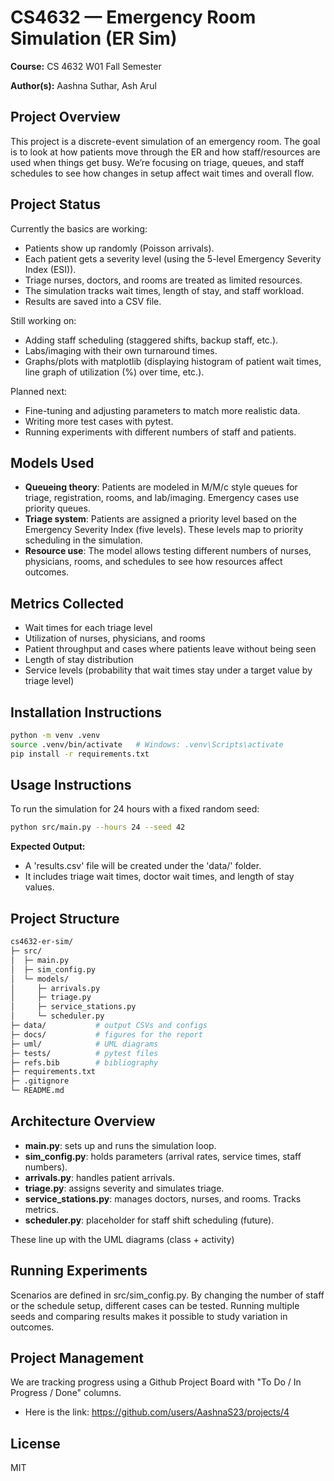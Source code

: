 # CS4632 — Emergency Room Simulation (ER Sim)
**Course:** CS 4632 W01 Fall Semester

**Author(s):** Aashna Suthar, Ash Arul

## Project Overview
This project is a discrete-event simulation of an emergency room. The goal is to look at how patients move through the ER and how staff/resources are used when things get busy. We’re focusing on triage, queues, and staff schedules to see how changes in setup affect wait times and overall flow.

## Project Status
Currently the basics are working:
- Patients show up randomly (Poisson arrivals).
- Each patient gets a severity level (using the 5-level Emergency Severity Index (ESI)).
- Triage nurses, doctors, and rooms are treated as limited resources.
- The simulation tracks wait times, length of stay, and staff workload.
- Results are saved into a CSV file.

Still working on:
- Adding staff scheduling (staggered shifts, backup staff, etc.).  
- Labs/imaging with their own turnaround times.  
- Graphs/plots with matplotlib (displaying histogram of patient wait times, line graph of utilization (%) over time, etc.). 

Planned next:
- Fine-tuning and adjusting parameters to match more realistic data.  
- Writing more test cases with pytest.  
- Running experiments with different numbers of staff and patients.

## Models Used
- **Queueing theory**: Patients are modeled in M/M/c style queues for triage, registration, rooms, and lab/imaging. Emergency cases use priority queues.  
- **Triage system**: Patients are assigned a priority level based on the Emergency Severity Index (five levels). These levels map to priority scheduling in the simulation.  
- **Resource use**: The model allows testing different numbers of nurses, physicians, rooms, and schedules to see how resources affect outcomes.  

## Metrics Collected
- Wait times for each triage level  
- Utilization of nurses, physicians, and rooms  
- Patient throughput and cases where patients leave without being seen  
- Length of stay distribution  
- Service levels (probability that wait times stay under a target value by triage level)  

## Installation Instructions
```bash
python -m venv .venv
source .venv/bin/activate   # Windows: .venv\Scripts\activate
pip install -r requirements.txt
```
## Usage Instructions
To run the simulation for 24 hours with a fixed random seed: 
```bash
python src/main.py --hours 24 --seed 42
```

**Expected Output:**
- A 'results.csv' file will be created under the 'data/' folder.
- It includes triage wait times, doctor wait times, and length of stay values.

## Project Structure
```bash
cs4632-er-sim/
├─ src/
│  ├─ main.py
│  ├─ sim_config.py
│  └─ models/
│     ├─ arrivals.py
│     ├─ triage.py
│     ├─ service_stations.py
│     └─ scheduler.py
├─ data/           # output CSVs and configs
├─ docs/           # figures for the report
├─ uml/            # UML diagrams
├─ tests/          # pytest files
├─ refs.bib        # bibliography
├─ requirements.txt
├─ .gitignore
└─ README.md
```
## Architecture Overview
- **main.py**: sets up and runs the simulation loop.
- **sim_config.py**: holds parameters (arrival rates, service times, staff numbers).
- **arrivals.py**: handles patient arrivals.
- **triage.py**: assigns severity and simulates triage.
- **service_stations.py**: manages doctors, nurses, and rooms. Tracks metrics.
- **scheduler.py**: placeholder for staff shift scheduling (future).
  
These line up with the UML diagrams (class + activity)

## Running Experiments
Scenarios are defined in src/sim_config.py. By changing the number of staff or the schedule setup, different cases can be tested. Running multiple seeds and comparing results makes it possible to study variation in outcomes.

## Project Management
We are tracking progress using a Github Project Board with "To Do / In Progress / Done" columns. 
- Here is the link: https://github.com/users/AashnaS23/projects/4

## License
MIT

